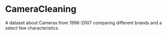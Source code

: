 # CameraCleaning
A dataset about Cameras from 1996-2007 comparing different brands and a select few characteristics. 
